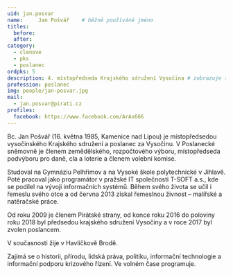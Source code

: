 ```yaml
---
uid: jan.posvar
name:     Jan Pošvář  	# běžně používáné jméno
titles:
  before:
  after:
category:
  - clenove
  - pks
  - poslanec
ordpks: 5
description: 4. místopředseda Krajského sdružení Vysočina # zobrazuje se v lide
profession: poslanec
img: people/jan-posvar.jpg
mail:
  - jan.posvar@pirati.cz
profiles:
  facebook: https://www.facebook.com/ArAx666 
---
```


Bc. Jan Pošvář (16. května 1985, Kamenice nad Lipou) je místopředsedou
vysočinského Krajského sdružení a poslanec za Vysočinu. V Poslanecké
sněmovně je členem zemědělského, rozpočtového výboru, místopředseda
podvýboru pro daně, cla a loterie a členem volební komise.

Studoval na Gymnáziu Pelhřimov a na Vysoké škole polytechnické v
Jihlavě. Poté pracoval jako programátor v pražské IT společnosti T-SOFT
a.s., kde se podílel na vývoji informačních systémů. Během svého života
se učil i řemeslu svého otce a od června 2013 získal řemeslnou živnost –
malířské a natěračské práce.

Od roku 2009 je členem Pirátské strany, od konce roku 2016 do poloviny
roku 2018 byl předsedou krajského sdružení Vysočiny a v roce 2017 byl
zvolen poslancem.

V současnosti žije v Havlíčkově Brodě.

Zajímá se o historii, přírodu, lidská práva, politiku, informační
technologie a informační podporu krizového řízení. Ve volném čase
programuje. 

